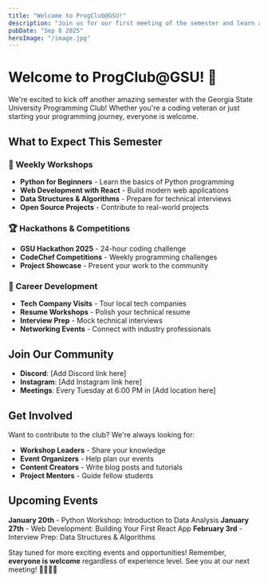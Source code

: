 ```yaml
---
title: "Welcome to ProgClub@GSU!"
description: "Join us for our first meeting of the semester and learn about upcoming events, workshops, and opportunities."
pubDate: "Sep 8 2025"
heroImage: "/image.jpg"
---
```


# Welcome to ProgClub@GSU! 🎉

We're excited to kick off another amazing semester with the Georgia State University Programming Club! Whether you're a coding veteran or just starting your programming journey, everyone is welcome.

## What to Expect This Semester

### 🚀 Weekly Workshops
- **Python for Beginners** - Learn the basics of Python programming
- **Web Development with React** - Build modern web applications
- **Data Structures & Algorithms** - Prepare for technical interviews
- **Open Source Projects** - Contribute to real-world projects

### 🏆 Hackathons & Competitions
- **GSU Hackathon 2025** - 24-hour coding challenge
- **CodeChef Competitions** - Weekly programming challenges
- **Project Showcase** - Present your work to the community

### 💼 Career Development
- **Tech Company Visits** - Tour local tech companies
- **Resume Workshops** - Polish your technical resume
- **Interview Prep** - Mock technical interviews
- **Networking Events** - Connect with industry professionals

## Join Our Community

- **Discord**: [Add Discord link here]
- **Instagram**: [Add Instagram link here]
- **Meetings**: Every Tuesday at 6:00 PM in [Add location here]

## Get Involved

Want to contribute to the club? We're always looking for:
- **Workshop Leaders** - Share your knowledge
- **Event Organizers** - Help plan our events
- **Content Creators** - Write blog posts and tutorials
- **Project Mentors** - Guide fellow students

## Upcoming Events

**January 20th** - Python Workshop: Introduction to Data Analysis
**January 27th** - Web Development: Building Your First React App
**February 3rd** - Interview Prep: Data Structures & Algorithms

Stay tuned for more exciting events and opportunities! Remember, **everyone is welcome** regardless of experience level. See you at our next meeting! 👨‍💻👩‍💻
